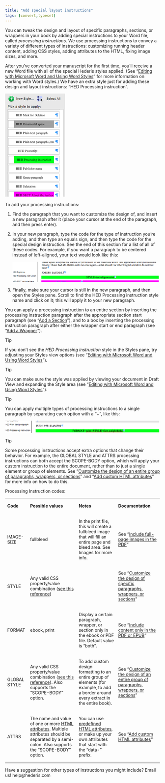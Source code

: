 ```yaml
---
title: "Add special layout instructions"
tags: [convert,typeset]
---
```

 
<html><body><section data-type="chapter" class="hsecchapter" data-hederis-type="hsecchapter" id="custom-design" data-pi-attrs="id: custom-design; data-tags: convert,typeset;" role="doc-chapter" data-tags="convert,typeset" data-author-name=" " data-book-title=" " title="Add special layout instructions"><p class="hblkp" data-hederis-type="hblkp" id="p73xuA8ab">You can tweak the design and layout of specific paragraphs, sections, or wrappers in your book by adding special instructions to your Word file, called <em data-hederis-type="hspanem" id="pKGuFQwWl">processing instructions</em>. We use processing instructions to convey a variety of different types of instructions: customizing running header content, adding CSS styles, adding attributes to the HTML, fixing image sizes, and more.</p><p class="hblkp" data-hederis-type="hblkp" id="pBhp3laWE">After you&#8217;ve converted your manuscript for the first time, you&#8217;ll receive a new Word file with all of the special Hederis styles applied. (See &#8220;<a href="{% link _docs/fine-tune-styles.md %}" data-hederis-type="hspana" id="pt4bdbwpm"><span class="Hyperlink" data-hederis-type="hspnspan" id="pJhXkJv2m">Editing with Microsoft Word and Using Word Styles</span></a>&#8221; for more information on working with Word styles.) We have an extra style just for adding these design and layout instructions: &#8220;HED Processing instruction&#8221;.</p><img data-hederis-type="hblkimg" class="hblkimg" id="pM6PnFJNN" src="/images/pi1.png" data-img-src="/images/pi1.png"/><p class="hblkp" data-hederis-type="hblkp" id="pVGhu9Lfg">To add your processing instructions:</p><ol class="hwprnumlist" data-hederis-type="hwprnumlist" id="pmNXHPv0w"><li class="hblkoli" data-hederis-type="hblkoli" id="liGkeA7ET7"><p class="hblkoli" data-hederis-type="hblklip" id="pbiL0DgN8">Find the paragraph that you want to customize the design of, and insert a new paragraph after it (place your cursor at the end of the paragraph, and then press enter).</p></li><li class="hblkoli" data-hederis-type="hblkoli" id="lixJF98vKP"><p class="hblkoli" data-hederis-type="hblklip" id="pLfL5cG9I">In your new paragraph, type the code for the type of instruction you&#8217;re adding, and then type an equals sign, and then type the code for the special design instruction. See the end of this section for a list of all of these codes. For example, if you want a paragraph to be centered instead of left-aligned, your text would look like this:</p><img data-hederis-type="hblkimg" class="hblkimg" id="p6xlS1o3u" src="/images/pi2.png" data-img-src="/images/pi2.png"/></li><li class="hblkoli" data-hederis-type="hblkoli" id="lixQgE9a7j"><p class="hblkoli" data-hederis-type="hblklip" id="pu8GPX3j6">Finally, make sure your cursor is still in the new paragraph, and then open the Styles pane. Scroll to find the HED Processing instruction style name and click on it; this will apply it to your new paragraph.</p></li></ol><p class="hblkp" data-hederis-type="hblkp" id="pjD3jmBPi">You can apply a processing instruction to an entire section by inserting the processing instruction paragraph after the appropriate section start paragraph (see &#8220;<a href="{% link _docs/add-a-section.md %}" data-hederis-type="hspana" id="p6M8wxPjn"><span class="Hyperlink" data-hederis-type="hspnspan" id="p5MCtxY3j">Add a Section</span></a>&#8221;), and to a box by inserting the processing instruction paragraph after either the wrapper start or end paragraph (see &#8220;<a href="{% link _docs/add-a-wrapper.md %}" data-hederis-type="hspana" id="pVDgJ8m2C"><span class="Hyperlink" data-hederis-type="hspnspan" id="p5daMvFpu">Add a Wrapper</span></a>&#8221;).</p><aside class="hwprbox box" data-hederis-type="hwprbox" id="pZKkv8DxV" data-type="sidebar"><p class="hblktype" data-hederis-type="hblktype" id="pz7Pc6Sxm">Tip</p><p class="hblkp" data-hederis-type="hblkp" id="pHFg9009q">If you don&#8217;t see the <em class="hspanem" data-hederis-type="hspanem" id="pW1BbI8pq">HED Processing instruction</em> style in the Styles pane, try adjusting your Styles view options (see &#8220;<a href="{% link _docs/fine-tune-styles.md %}" data-hederis-type="hspana" id="pbEPR17Tw"><span class="Hyperlink" data-hederis-type="hspnspan" id="p6azmXlf9">Editing with Microsoft Word and Using Word Styles</span></a>&#8221;).</p></aside><aside class="hwprbox box" data-hederis-type="hwprbox" id="pjbLF75T0" data-type="sidebar"><p class="hblktype" data-hederis-type="hblktype" id="pxkaFpskA">Tip</p><p class="hblkp" data-hederis-type="hblkp" id="pzQN6l4nS">You can make sure the style was applied by viewing your document in Draft View and expanding the Style area (see &#8220;<a href="{% link _docs/fine-tune-styles.md %}" data-hederis-type="hspana" id="p0kS5idYu"><span class="Hyperlink" data-hederis-type="hspnspan" id="pYcje8XdU">Editing with Microsoft Word and Using Word Styles</span></a>&#8221;).</p></aside><aside class="hwprbox box" data-hederis-type="hwprbox" id="pMekNT1qX" data-type="sidebar"><p class="hblktype" data-hederis-type="hblktype" id="pJOUEmmHB">Tip</p><p class="hblkp" data-hederis-type="hblkp" id="pCm1dPISu">You can apply multiple types of processing instructions to a single paragraph by separating each option with a &#8220;+&#8221;, like this:</p><img data-hederis-type="hblkimg" class="hblkimg" id="pAkbYDflt" src="/images/pi3.png" data-img-src="/images/pi3.png"/></aside><aside class="hwprbox box" data-hederis-type="hwprbox" id="pIYAt9GLg" data-type="sidebar"><p class="hblktype" data-hederis-type="hblktype" id="psnZtM1MS">Tip</p><p class="hblkp" data-hederis-type="hblkp" id="pvwi79043">Some processing instructions accept extra options that change their behavior. For example, the GLOBAL STYLE and ATTRS processing instructions can both accept the SCOPE-BODY option, which will apply your custom instruction to the entire document, rather than to just a single element or group of elements. See &#8220;<a href="{% link _docs/global-paragraph-design.md %}" data-hederis-type="hspana" id="phISySxeu"><span class="Hyperlink" data-hederis-type="hspnspan" id="pV3HzDMcX">Customize the design of an entire group of paragraphs, wrappers, or sections</span></a>&#8221; and &#8220;<a href="{% link _docs/custom-attributes.md %}" data-hederis-type="hspana" id="pPEF5EtLL"><span class="Hyperlink" data-hederis-type="hspnspan" id="paE1pZge6">Add custom HTML attributes</span></a>&#8221; for more info on how to do this.</p></aside><p class="hblkp" data-hederis-type="hblkp" id="pHvvahJtP">Processing Instruction codes:</p><table id="pcEKh9roi" data-hederis-type="hwprtable" class="hwprtable"><tr data-hederis-type="hwprtr" class="hwprtr" id="poeRxeVVU"><td data-hederis-type="hwprtd" class="hwprtd" id="podeaeIhV"><p class="hblkp" data-hederis-type="hblkp" id="pI1ia4qTJ"><strong data-hederis-type="hspanstrong" id="p99sHrpKf">Code</strong></p></td><td data-hederis-type="hwprtd" class="hwprtd" id="pM7yOkpaH"><p class="hblkp" data-hederis-type="hblkp" id="pAE51jLpC"><strong class="hspanstrong" data-hederis-type="hspanstrong" id="pUnMYtQra">Possible values</strong></p></td><td data-hederis-type="hwprtd" class="hwprtd" id="p7UUkJZhD"><p class="hblkp" data-hederis-type="hblkp" id="ppJVeL8nf"><strong class="hspanstrong" data-hederis-type="hspanstrong" id="pwQetUhkw">Notes</strong></p></td><td data-hederis-type="hwprtd" class="hwprtd" id="ppMN4jv4O"><p class="hblkp" data-hederis-type="hblkp" id="prmuNrVwI"><strong class="hspanstrong" data-hederis-type="hspanstrong" id="pSsvZ2Mb6">Documentation</strong></p></td></tr><tr data-hederis-type="hwprtr" class="hwprtr" id="pGs1TQ6I9"><td data-hederis-type="hwprtd" class="hwprtd" id="pdmyzGJh6"><p class="hblkp" data-hederis-type="hblkp" id="pSSfbcWN0">IMAGE-SIZE</p></td><td data-hederis-type="hwprtd" class="hwprtd" id="pRoShMEYo"><p class="hblkp" data-hederis-type="hblkp" id="pRn7UyR2z">fullbleed</p></td><td data-hederis-type="hwprtd" class="hwprtd" id="pGrvivi4g"><p class="hblkp" data-hederis-type="hblkp" id="p7GqbUsCH">In the print file, this will create a fullbleed image that will fill an entire page and bleed area. See Images for more info.</p></td><td data-hederis-type="hwprtd" class="hwprtd" id="pvoOsXVb7"><p class="hblkp" data-hederis-type="hblkp" id="pkDy0wejx">See &#8220;<a href="{% link _docs/include-full-page-images.md %}" data-hederis-type="hspana" id="p9cg9fzuO"><span class="Hyperlink" data-hederis-type="hspnspan" id="p2bh90g69">Include full-page images in the PDF</span></a>&#8221;</p></td></tr><tr data-hederis-type="hwprtr" class="hwprtr" id="pptUuo7xZ"><td data-hederis-type="hwprtd" class="hwprtd" id="pfJ2aF8PB"><p class="hblkp" data-hederis-type="hblkp" id="pRcGlTNbi">STYLE</p></td><td data-hederis-type="hwprtd" class="hwprtd" id="p1KWjh83k"><p class="hblkp" data-hederis-type="hblkp" id="pjKZBYu8k">Any valid CSS property/value combination (<a href="https://developer.mozilla.org/en-US/docs/Web/CSS/Reference" data-hederis-type="hspana" id="pXEBMn7ml"><span class="Hyperlink" data-hederis-type="hspnspan" id="pvE81o9Dk">see this reference</span></a>)</p></td><td data-hederis-type="hwprtd" class="hwprtd" id="prWB6obKy"/><td data-hederis-type="hwprtd" class="hwprtd" id="pTxNpVffe"><p class="hblkp" data-hederis-type="hblkp" id="pGypnSlCH">See &#8220;<a href="{% link _docs/custom-paragraph-design.md %}" data-hederis-type="hspana" id="pORevYS4j"><span class="Hyperlink" data-hederis-type="hspnspan" id="p7H5z0ACt">Customize the design of specific paragraphs, wrappers, or sections</span></a>&#8221;</p></td></tr><tr data-hederis-type="hwprtr" class="hwprtr" id="pE6ZD8K6n"><td data-hederis-type="hwprtd" class="hwprtd" id="pXhaBmVsz"><p class="hblkp" data-hederis-type="hblkp" id="p9MEmS9HH">FORMAT</p></td><td data-hederis-type="hwprtd" class="hwprtd" id="prDXjPQ61"><p class="hblkp" data-hederis-type="hblkp" id="p9mL88Ykb">ebook, print</p></td><td data-hederis-type="hwprtd" class="hwprtd" id="pTSJi8dgy"><p class="hblkp" data-hederis-type="hblkp" id="ptyPyhzlB">Display a certain paragraph, wrapper, or section only in the ebook or PDF file. Default value is &#8220;both&#8221;.</p></td><td data-hederis-type="hwprtd" class="hwprtd" id="pBFSbWRh3"><p class="hblkp" data-hederis-type="hblkp" id="pkLwAAwVf">See &#8220;<a href="{% link _docs/include-custom-content.md %}" data-hederis-type="hspana" id="plyKsNbIt"><span class="Hyperlink" data-hederis-type="hspnspan" id="pAn68t3Xw">Include content only in the PDF or EPUB</span></a>&#8221;</p></td></tr><tr data-hederis-type="hwprtr" class="hwprtr" id="pRSMBdMAE"><td data-hederis-type="hwprtd" class="hwprtd" id="pYQOr8lOD"><p class="hblkp" data-hederis-type="hblkp" id="pvQKzuawt">GLOBAL STYLE</p></td><td data-hederis-type="hwprtd" class="hwprtd" id="pqCldbQzA"><p class="hblkp" data-hederis-type="hblkp" id="pztrY4nYn">Any valid CSS property/value combination (<a href="https://developer.mozilla.org/en-US/docs/Web/CSS/Reference" data-hederis-type="hspana" id="p4kl4sfkL"><span class="Hyperlink" data-hederis-type="hspnspan" id="pCsccM6mw">see this reference</span></a>). Also supports the &#8220;SCOPE-BODY&#8221; option.</p></td><td data-hederis-type="hwprtd" class="hwprtd" id="plXYW0OtE"><p class="hblkp" data-hederis-type="hblkp" id="pojy6vGpD">To add custom design formatting to an entire group of elements (for example, to add a border around every extract in the entire book).</p></td><td data-hederis-type="hwprtd" class="hwprtd" id="pbANngInd"><p class="hblkp" data-hederis-type="hblkp" id="p0aNTlihX">See &#8220;<a href="{% link _docs/global-paragraph-design.md %}" data-hederis-type="hspana" id="pUrcgpb1B"><span class="Hyperlink" data-hederis-type="hspnspan" id="pzLwNbCnk">Customize the design of an entire group of paragraphs, wrappers, or sections</span></a>&#8221;</p></td></tr><tr data-hederis-type="hwprtr" class="hwprtr" id="pfuUHDBU1"><td data-hederis-type="hwprtd" class="hwprtd" id="ppcUpqTKz"><p class="hblkp" data-hederis-type="hblkp" id="paI8YjL2U">ATTRS</p></td><td data-hederis-type="hwprtd" class="hwprtd" id="pnCaI4xby"><p class="hblkp" data-hederis-type="hblkp" id="pikLAkpjp">The name and value of one or more <a href="https://developer.mozilla.org/en-US/docs/Web/HTML/Attributes" data-hederis-type="hspana" id="pjkJRCRmX"><span class="Hyperlink" data-hederis-type="hspnspan" id="pABa8wcWF">HTML attributes</span></a>. Multiple attributes should be separated by a semi-colon. Also supports the &#8220;SCOPE-BODY&#8221; option.</p></td><td data-hederis-type="hwprtd" class="hwprtd" id="pbPzNFEuK"><p class="hblkp" data-hederis-type="hblkp" id="pTnilctNG">You can use <a href="https://developer.mozilla.org/en-US/docs/Web/HTML/Attributes" data-hederis-type="hspana" id="ppPALfNp1"><span class="Hyperlink" data-hederis-type="hspnspan" id="pNIyiyFfC">predefined HTML attributes</span></a>, or make up your own attributes that start with the &#8220;data-&#8221; prefix.</p></td><td data-hederis-type="hwprtd" class="hwprtd" id="pOaSYTgJN"><p class="hblkp" data-hederis-type="hblkp" id="pGDe7Mgx8">See &#8220;<a href="{% link _docs/custom-attributes.md %}" data-hederis-type="hspana" id="psQmUODus"><span class="Hyperlink" data-hederis-type="hspnspan" id="pCHy47ip0">Add custom HTML attributes</span></a>&#8221;</p></td></tr></table><p class="hblkp" data-hederis-type="hblkp" id="pa6ocBzKk">Have a suggestion for other types of instructions you might include? Email us! help@hederis.com</p></section></body></html>
